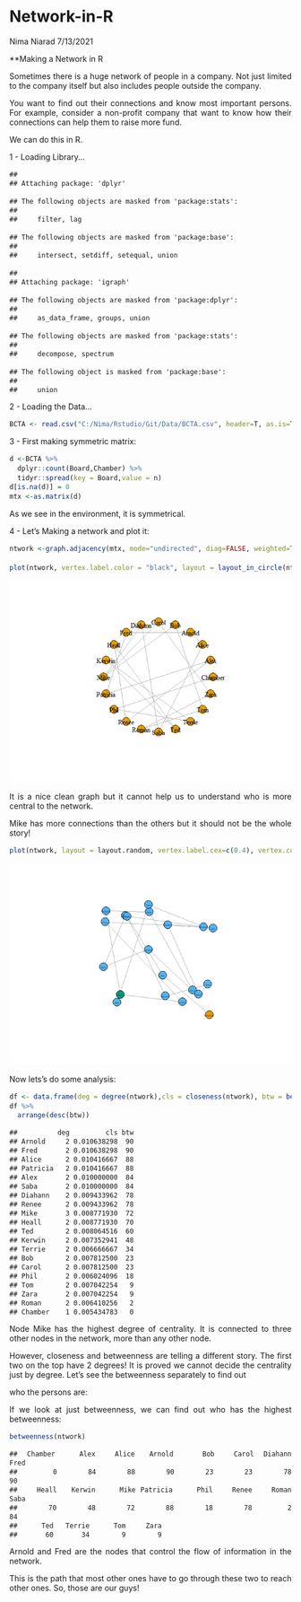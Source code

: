Network-in-R
================
Nima Niarad
7/13/2021

<style> body {text-align: justify} </style>

<!-- Justify text. -->

\*\*Making a Network in R

Sometimes there is a huge network of people in a company. Not just
limited to the company itself but also includes people outside the
company.

You want to find out their connections and know most important persons.
For example, consider a non-profit company that want to know how their
connections can help them to raise more fund.

We can do this in R.

1 - Loading Library…

    ## 
    ## Attaching package: 'dplyr'

    ## The following objects are masked from 'package:stats':
    ## 
    ##     filter, lag

    ## The following objects are masked from 'package:base':
    ## 
    ##     intersect, setdiff, setequal, union

    ## 
    ## Attaching package: 'igraph'

    ## The following objects are masked from 'package:dplyr':
    ## 
    ##     as_data_frame, groups, union

    ## The following objects are masked from 'package:stats':
    ## 
    ##     decompose, spectrum

    ## The following object is masked from 'package:base':
    ## 
    ##     union

2 - Loading the Data…

``` r
BCTA <- read.csv("C:/Nima/Rstudio/Git/Data/BCTA.csv", header=T, as.is=T)
```

3 - First making symmetric matrix:

``` r
d <-BCTA %>%
  dplyr::count(Board,Chamber) %>%
  tidyr::spread(key = Board,value = n)
d[is.na(d)] = 0
mtx <-as.matrix(d)
```

As we see in the environment, it is symmetrical.

4 - Let’s Making a network and plot it:

``` r
ntwork <-graph.adjacency(mtx, mode="undirected", diag=FALSE, weighted=TRUE)

plot(ntwork, vertex.label.color = "black", layout = layout_in_circle(ntwork))
```

![](Network-in-R_files/figure-gfm/unnamed-chunk-3-1.png)<!-- -->

It is a nice clean graph but it cannot help us to understand who is more
central to the network.

Mike has more connections than the others but it should not be the whole
story!

``` r
plot(ntwork, layout = layout.random, vertex.label.cex=c(0.4), vertex.color=degree(ntwork)*25)
```

![](Network-in-R_files/figure-gfm/unnamed-chunk-4-1.png)<!-- -->

Now lets’s do some analysis:

``` r
df <- data.frame(deg = degree(ntwork),cls = closeness(ntwork), btw = betweenness(ntwork))
df %>%
  arrange(desc(btw))
```

    ##          deg         cls btw
    ## Arnold     2 0.010638298  90
    ## Fred       2 0.010638298  90
    ## Alice      2 0.010416667  88
    ## Patricia   2 0.010416667  88
    ## Alex       2 0.010000000  84
    ## Saba       2 0.010000000  84
    ## Diahann    2 0.009433962  78
    ## Renee      2 0.009433962  78
    ## Mike       3 0.008771930  72
    ## Heall      2 0.008771930  70
    ## Ted        2 0.008064516  60
    ## Kerwin     2 0.007352941  48
    ## Terrie     2 0.006666667  34
    ## Bob        2 0.007812500  23
    ## Carol      2 0.007812500  23
    ## Phil       2 0.006024096  18
    ## Tom        2 0.007042254   9
    ## Zara       2 0.007042254   9
    ## Roman      2 0.006410256   2
    ## Chamber    1 0.005434783   0

Node Mike has the highest degree of centrality. It is connected to three
other nodes in the network, more than any other node.

However, closeness and betweenness are telling a different story. The
first two on the top have 2 degrees! It is proved we cannot decide the
centrality just by degree. Let’s see the betweenness separately to find
out

who the persons are:

If we look at just betweenness, we can find out who has the highest
betweenness:

``` r
betweenness(ntwork)
```

    ##  Chamber     Alex    Alice   Arnold      Bob    Carol  Diahann     Fred 
    ##        0       84       88       90       23       23       78       90 
    ##    Heall   Kerwin     Mike Patricia     Phil    Renee    Roman     Saba 
    ##       70       48       72       88       18       78        2       84 
    ##      Ted   Terrie      Tom     Zara 
    ##       60       34        9        9

Arnold and Fred are the nodes that control the flow of information in
the network.

This is the path that most other ones have to go through these two to
reach other ones. So, those are our guys!
